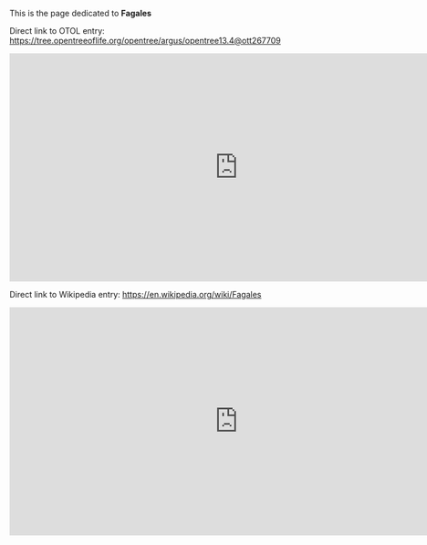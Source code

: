 This is the page dedicated to **Fagales**


Direct link to OTOL entry: https://tree.opentreeoflife.org/opentree/argus/opentree13.4@ott267709



<html>
    <body>
    <iframe src="https://tree.opentreeoflife.org/opentree/argus/opentree13.4@ott267709"
    width="800" height="400" frameborder="0" allowfullscreen> </iframe>
    </body>
</html>
    


Direct link to Wikipedia entry: https://en.wikipedia.org/wiki/Fagales



<html>
    <body>
    <iframe src="https://en.wikipedia.org/wiki/Fagales"
    width="800" height="400" frameborder="0" allowfullscreen> </iframe>
    </body>
</html>
    
